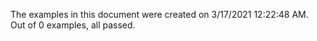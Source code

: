 
The examples in this document were created on 3/17/2021 12:22:48 AM. 
Out of 0 examples,
all passed.

